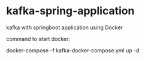 # kafka-spring-application
kafka with springboot application using Docker

command to start docker:

docker-compose -f kafka-docker-compose.yml up -d
